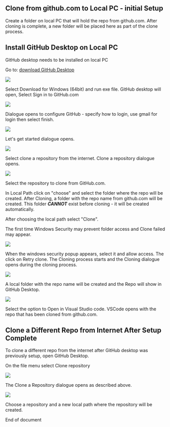 ## Clone from github.com to Local PC - initial Setup

Create a folder on local PC that will hold the repo from github.com. After cloning is complete, a new folder will be placed here as part of the clone process.

## Install GitHub Desktop on Local PC

GitHub desktop needs to be installed on local PC

Go to:
[download GitHub Desktop](https://desktop.github.com/)

![](GH_pull_images/01_Download_GitHub_Desktop.jpg)

Select Download for Windows (64bit) and run exe file. GitHub desktop will open, Select Sign in to GitHub.com

![](GH_pull_images/02_Sign_in_to_GitHub.com.jpg)

Dialogue opens to configure GitHub - specify how to login, use gmail for login then select finish.

![](GH_pull_images/03_Configure_Git.jpg)

Let's get started dialogue opens.

![](GH_pull_images/04_Lets_get_started_dialogue.jpg)

Select clone a repository from the internet. Clone a repository dialogue opens.

![](GH_pull_images/05_clone_a_repository_dialogue.jpg)

Select the repository to clone from GitHub.com.

In Local Path click on "choose" and select the folder where the repo will be created. After Cloning, a folder with the repo name from github.com will be created. This folder ***CANNOT*** exist before cloning - it will be created automatically.

After choosing the local path select "Clone". 

The first time Windows Security may prevent folder access and Clone failed may appear.

![](GH_pull_images/06_Clone_failed_Retry_clone.jpg)

When the windows security popup appears, select it and allow access. The click on Retry clone. The Cloning process starts and the Cloning dialogue opens during the cloning process.

![](GH_pull_images/09_File_Cloning.jpg)

A local folder with the repo name will be created and the Repo will show in GitHub Desktop.

![](GH_pull_images/07_Open_in_VSCode.jpg)


Select the option to Open in Visual Studio code. VSCode opens with the repo that has been cloned from github.com.

## Clone a Different Repo from Internet After Setup Complete

To clone a different repo from the internet after GitHub desktop was previously setup, open GitHub Desktop.

On the file menu select Clone repository

![](GH_pull_images/08_File_Clone_Repository.jpg)

The Clone a Repository dialogue opens as described above. 

![](GH_pull_images/05_clone_a_repository_dialogue.jpg)

Choose a repository and a new local path where the repository will be created.

End of document














